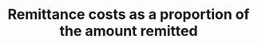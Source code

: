 ---
data_non_statistical: true
goal_meta_link: http://unstats.un.org/sdgs/files/metadata-compilation/Metadata-Goal-10.pdf
graph_title: Remittance costs as a proportion of the amount remitted
graph_type: null
has_metadata: true
indicator: 10.c.1
indicator_name: Remittance costs as a proportion of the amount remitted
indicator_sort_order: 10-0c-01
indicator_variable: null
layout: indicator
method_of_computation: Fees paid, including indirect costs for inflated exchange rates,
  divided by the amount remitted.
national_geographical_coverage: United States
permalink: /10-c-1/
published: true
rationale_interpretation: Remittances are an important private source of income for
  migrant families. They benefit wider communities and improve the human development
  of migrant households. With total remittances going to developing countries projected
  at USD 454 billion in 2015, reaching the target of reducing remittances to less
  than 3% would save more than USD 20 billion/year. The G20 has already committed
  to reducing the transfer costs of remittances (with 5 percentage points over five
  years), the so'called '5x 5 initiative'. To monitor this commitment, a designated
  group in the World bank was created to monitor the implementation of this commitment.
reporting_status: notstarted
sdg_goal: 10
source_active_1: true
source_notes_1: null
source_title_1: null
target: By 2030, reduce to less than 3 per cent the transaction costs of migrant remittances
  and eliminate remittance corridors with costs higher than 5 per cent.
target_id: 10.c
title: Remittance costs as a proportion of the amount remitted
un_custodial_agency: World Bank
un_designated_tier: '2'
variable_description: null
variable_notes: null
---